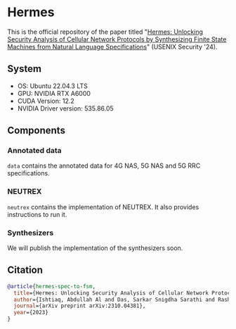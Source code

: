 # Hermes

This is the official repository of the paper titled "[Hermes: Unlocking Security Analysis of Cellular Network Protocols by Synthesizing Finite State Machines from Natural Language Specifications](https://www.usenix.org/conference/usenixsecurity24/presentation/al-ishtiaq)" (USENIX Security '24). 

## System 
- OS: Ubuntu 22.04.3 LTS
- GPU: NVIDIA RTX A6000
- CUDA Version: 12.2
- NVIDIA Driver version: 535.86.05

## Components

### Annotated data 

`data` contains the annotated data for 4G NAS, 5G NAS and 5G RRC specifications.

### NEUTREX

`neutrex` contains the implementation of NEUTREX. It also provides instructions to run it.

### Synthesizers

We will publish the implementation of the synthesizers soon.


## Citation

```bibtex
@article{hermes-spec-to-fsm,
  title={Hermes: Unlocking Security Analysis of Cellular Network Protocols by Synthesizing Finite State Machines from Natural Language Specifications},
  author={Ishtiaq, Abdullah Al and Das, Sarkar Snigdha Sarathi and Rashid, Syed Md Mukit and Ranjbar, Ali and Tu, Kai and Wu, Tianwei and Song, Zhezheng and Wang, Weixuan and Akon, Mujtahid and Zhang, Rui and Hussain, Syed Rafiul},
  journal={arXiv preprint arXiv:2310.04381},
  year={2023}
}
```



